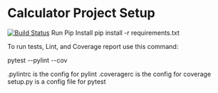 # Calculator Project Setup
[![Build Status](https://app.travis-ci.com/KendallEverly/calc2.svg?branch=main)](https://app.travis-ci.com/KendallEverly/calc2)
Run Pip Install
pip install -r requirements.txt

To run tests, Lint, and Coverage report use this command:

pytest  --pylint --cov

.pylintrc is the config for pylint
.coveragerc is the config for coverage
setup.py is a config file for pytest
